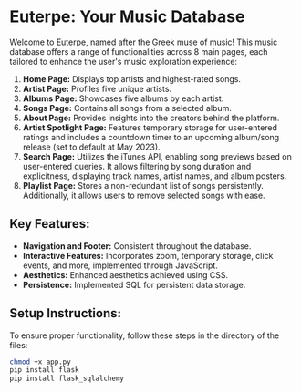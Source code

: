 # Euterpe: Your Music Database

Welcome to Euterpe, named after the Greek muse of music! This music database offers a range of functionalities across 8 main pages, each tailored to enhance the user's music exploration experience:

1. **Home Page:** Displays top artists and highest-rated songs.
2. **Artist Page:** Profiles five unique artists.
3. **Albums Page:** Showcases five albums by each artist.
4. **Songs Page:** Contains all songs from a selected album.
5. **About Page:** Provides insights into the creators behind the platform.
6. **Artist Spotlight Page:** Features temporary storage for user-entered ratings and includes a countdown timer to an upcoming album/song release (set to default at May 2023).
7. **Search Page:** Utilizes the iTunes API, enabling song previews based on user-entered queries. It allows filtering by song duration and explicitness, displaying track names, artist names, and album posters.
8. **Playlist Page:** Stores a non-redundant list of songs persistently. Additionally, it allows users to remove selected songs with ease.

## Key Features:
- **Navigation and Footer:** Consistent throughout the database.
- **Interactive Features:** Incorporates zoom, temporary storage, click events, and more, implemented through JavaScript.
- **Aesthetics:** Enhanced aesthetics achieved using CSS.
- **Persistence:** Implemented SQL for persistent data storage.

## Setup Instructions:
To ensure proper functionality, follow these steps in the directory of the files:
```bash
chmod +x app.py
pip install flask
pip install flask_sqlalchemy

